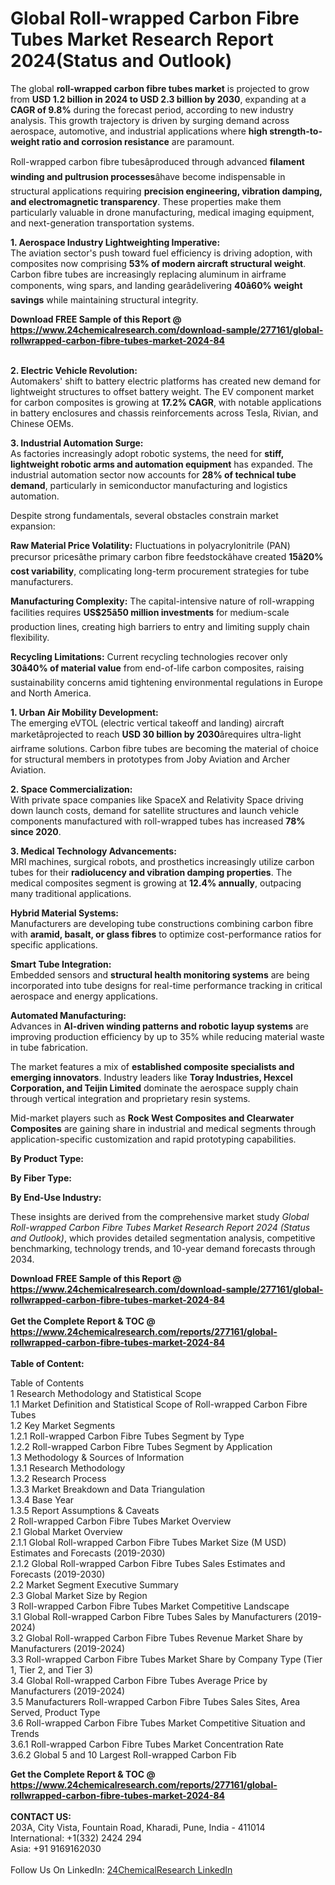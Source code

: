 <h1>Global Roll-wrapped Carbon Fibre Tubes Market Research Report 2024(Status and Outlook)</h1><p>The global <strong>roll-wrapped carbon fibre tubes market</strong> is projected to grow from <strong>USD 1.2 billion in 2024 to USD 2.3 billion by 2030</strong>, expanding at a <strong>CAGR of 9.8%</strong> during the forecast period, according to new industry analysis. This growth trajectory is driven by surging demand across aerospace, automotive, and industrial applications where <strong>high strength-to-weight ratio and corrosion resistance</strong> are paramount.</p><p>Roll-wrapped carbon fibre tubesâproduced through advanced <strong>filament winding and pultrusion processes</strong>âhave become indispensable in structural applications requiring <strong>precision engineering, vibration damping, and electromagnetic transparency</strong>. These properties make them particularly valuable in drone manufacturing, medical imaging equipment, and next-generation transportation systems.</p><p><strong>1. Aerospace Industry Lightweighting Imperative:</strong><br>
The aviation sector's push toward fuel efficiency is driving adoption, with composites now comprising <strong>53% of modern aircraft structural weight</strong>. Carbon fibre tubes are increasingly replacing aluminum in airframe components, wing spars, and landing gearâdelivering <strong>40â60% weight savings</strong> while maintaining structural integrity.</p><div><b>Download FREE Sample of this Report @ 
            <a href="https://www.24chemicalresearch.com/download-sample/277161/global-rollwrapped-carbon-fibre-tubes-market-2024-84">
            https://www.24chemicalresearch.com/download-sample/277161/global-rollwrapped-carbon-fibre-tubes-market-2024-84</a></b></div><br><p><strong>2. Electric Vehicle Revolution:</strong><br>
Automakers' shift to battery electric platforms has created new demand for lightweight structures to offset battery weight. The EV component market for carbon composites is growing at <strong>17.2% CAGR</strong>, with notable applications in battery enclosures and chassis reinforcements across Tesla, Rivian, and Chinese OEMs.</p><p><strong>3. Industrial Automation Surge:</strong><br>
As factories increasingly adopt robotic systems, the need for <strong>stiff, lightweight robotic arms and automation equipment</strong> has expanded. The industrial automation sector now accounts for <strong>28% of technical tube demand</strong>, particularly in semiconductor manufacturing and logistics automation.</p><p>Despite strong fundamentals, several obstacles constrain market expansion:</p><p><strong>Raw Material Price Volatility:</strong> Fluctuations in polyacrylonitrile (PAN) precursor pricesâthe primary carbon fibre feedstockâhave created <strong>15â20% cost variability</strong>, complicating long-term procurement strategies for tube manufacturers.</p><p><strong>Manufacturing Complexity:</strong> The capital-intensive nature of roll-wrapping facilities requires <strong>US$25â50 million investments</strong> for medium-scale production lines, creating high barriers to entry and limiting supply chain flexibility.</p><p><strong>Recycling Limitations:</strong> Current recycling technologies recover only <strong>30â40% of material value</strong> from end-of-life carbon composites, raising sustainability concerns amid tightening environmental regulations in Europe and North America.</p><p><strong>1. Urban Air Mobility Development:</strong><br>
The emerging eVTOL (electric vertical takeoff and landing) aircraft marketâprojected to reach <strong>USD 30 billion by 2030</strong>ârequires ultra-light airframe solutions. Carbon fibre tubes are becoming the material of choice for structural members in prototypes from Joby Aviation and Archer Aviation.</p><p><strong>2. Space Commercialization:</strong><br>
With private space companies like SpaceX and Relativity Space driving down launch costs, demand for satellite structures and launch vehicle components manufactured with roll-wrapped tubes has increased <strong>78% since 2020</strong>.</p><p><strong>3. Medical Technology Advancements:</strong><br>
MRI machines, surgical robots, and prosthetics increasingly utilize carbon tubes for their <strong>radiolucency and vibration damping properties</strong>. The medical composites segment is growing at <strong>12.4% annually</strong>, outpacing many traditional applications.</p><p><strong>Hybrid Material Systems:</strong><br>
	Manufacturers are developing tube constructions combining carbon fibre with <strong>aramid, basalt, or glass fibres</strong> to optimize cost-performance ratios for specific applications.</p><p><strong>Smart Tube Integration:</strong><br>
	Embedded sensors and <strong>structural health monitoring systems</strong> are being incorporated into tube designs for real-time performance tracking in critical aerospace and energy applications.</p><p><strong>Automated Manufacturing:</strong><br>
	Advances in <strong>AI-driven winding patterns and robotic layup systems</strong> are improving production efficiency by up to 35% while reducing material waste in tube fabrication.</p><p>The market features a mix of <strong>established composite specialists and emerging innovators</strong>. Industry leaders like <strong>Toray Industries, Hexcel Corporation, and Teijin Limited</strong> dominate the aerospace supply chain through vertical integration and proprietary resin systems.</p><p>Mid-market players such as <strong>Rock West Composites and Clearwater Composites</strong> are gaining share in industrial and medical segments through application-specific customization and rapid prototyping capabilities.</p><p><strong>By Product Type:</strong></p><p><strong>By Fiber Type:</strong></p><p><strong>By End-Use Industry:</strong></p><p>These insights are derived from the comprehensive market study <em>Global Roll-wrapped Carbon Fibre Tubes Market Research Report 2024 (Status and Outlook)</em>, which provides detailed segmentation analysis, competitive benchmarking, technology trends, and 10-year demand forecasts through 2034.</p><div><b>Download FREE Sample of this Report @ 
            <a href="https://www.24chemicalresearch.com/download-sample/277161/global-rollwrapped-carbon-fibre-tubes-market-2024-84">
            https://www.24chemicalresearch.com/download-sample/277161/global-rollwrapped-carbon-fibre-tubes-market-2024-84</a></b></div><br><div><b>Get the Complete Report & TOC @ 
            <a href="https://www.24chemicalresearch.com/reports/277161/global-rollwrapped-carbon-fibre-tubes-market-2024-84">
            https://www.24chemicalresearch.com/reports/277161/global-rollwrapped-carbon-fibre-tubes-market-2024-84</a></b></div><br>
            <b>Table of Content:</b><p>Table of Contents<br />
1 Research Methodology and Statistical Scope<br />
1.1 Market Definition and Statistical Scope of Roll-wrapped Carbon Fibre Tubes<br />
1.2 Key Market Segments<br />
1.2.1 Roll-wrapped Carbon Fibre Tubes Segment by Type<br />
1.2.2 Roll-wrapped Carbon Fibre Tubes Segment by Application<br />
1.3 Methodology & Sources of Information<br />
1.3.1 Research Methodology<br />
1.3.2 Research Process<br />
1.3.3 Market Breakdown and Data Triangulation<br />
1.3.4 Base Year<br />
1.3.5 Report Assumptions & Caveats<br />
2 Roll-wrapped Carbon Fibre Tubes Market Overview<br />
2.1 Global Market Overview<br />
2.1.1 Global Roll-wrapped Carbon Fibre Tubes Market Size (M USD) Estimates and Forecasts (2019-2030)<br />
2.1.2 Global Roll-wrapped Carbon Fibre Tubes Sales Estimates and Forecasts (2019-2030)<br />
2.2 Market Segment Executive Summary<br />
2.3 Global Market Size by Region<br />
3 Roll-wrapped Carbon Fibre Tubes Market Competitive Landscape<br />
3.1 Global Roll-wrapped Carbon Fibre Tubes Sales by Manufacturers (2019-2024)<br />
3.2 Global Roll-wrapped Carbon Fibre Tubes Revenue Market Share by Manufacturers (2019-2024)<br />
3.3 Roll-wrapped Carbon Fibre Tubes Market Share by Company Type (Tier 1, Tier 2, and Tier 3)<br />
3.4 Global Roll-wrapped Carbon Fibre Tubes Average Price by Manufacturers (2019-2024)<br />
3.5 Manufacturers Roll-wrapped Carbon Fibre Tubes Sales Sites, Area Served, Product Type<br />
3.6 Roll-wrapped Carbon Fibre Tubes Market Competitive Situation and Trends<br />
3.6.1 Roll-wrapped Carbon Fibre Tubes Market Concentration Rate<br />
3.6.2 Global 5 and 10 Largest Roll-wrapped Carbon Fib</p><div><b>Get the Complete Report & TOC @ 
            <a href="https://www.24chemicalresearch.com/reports/277161/global-rollwrapped-carbon-fibre-tubes-market-2024-84">
            https://www.24chemicalresearch.com/reports/277161/global-rollwrapped-carbon-fibre-tubes-market-2024-84</a></b></div><br><b>CONTACT US:</b><br>
            203A, City Vista, Fountain Road, Kharadi, Pune, India - 411014<br>
            International: +1(332) 2424 294<br>
            Asia: +91 9169162030 <br><br>
            Follow Us On LinkedIn: <a href="https://www.linkedin.com/company/24chemicalresearch/">24ChemicalResearch LinkedIn</a>